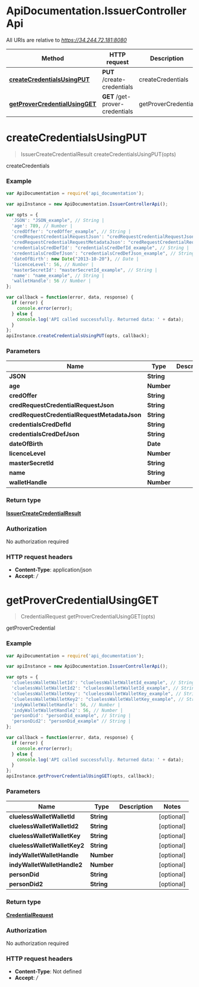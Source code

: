 # ApiDocumentation.IssuerControllerApi

All URIs are relative to *https://34.244.72.181:8080*

Method | HTTP request | Description
------------- | ------------- | -------------
[**createCredentialsUsingPUT**](IssuerControllerApi.md#createCredentialsUsingPUT) | **PUT** /create-credentials | createCredentials
[**getProverCredentialUsingGET**](IssuerControllerApi.md#getProverCredentialUsingGET) | **GET** /get-prover-credentials | getProverCredential


<a name="createCredentialsUsingPUT"></a>
# **createCredentialsUsingPUT**
> IssuerCreateCredentialResult createCredentialsUsingPUT(opts)

createCredentials

### Example
```javascript
var ApiDocumentation = require('api_documentation');

var apiInstance = new ApiDocumentation.IssuerControllerApi();

var opts = { 
  'JSON': "JSON_example", // String | 
  'age': 789, // Number | 
  'credOffer': "credOffer_example", // String | 
  'credRequestCredentialRequestJson': "credRequestCredentialRequestJson_example", // String | 
  'credRequestCredentialRequestMetadataJson': "credRequestCredentialRequestMetadataJson_example", // String | 
  'credentialsCredDefId': "credentialsCredDefId_example", // String | 
  'credentialsCredDefJson': "credentialsCredDefJson_example", // String | 
  'dateOfBirth': new Date("2013-10-20"), // Date | 
  'licenceLevel': 56, // Number | 
  'masterSecretId': "masterSecretId_example", // String | 
  'name': "name_example", // String | 
  'walletHandle': 56 // Number | 
};

var callback = function(error, data, response) {
  if (error) {
    console.error(error);
  } else {
    console.log('API called successfully. Returned data: ' + data);
  }
};
apiInstance.createCredentialsUsingPUT(opts, callback);
```

### Parameters

Name | Type | Description  | Notes
------------- | ------------- | ------------- | -------------
 **JSON** | **String**|  | [optional] 
 **age** | **Number**|  | [optional] 
 **credOffer** | **String**|  | [optional] 
 **credRequestCredentialRequestJson** | **String**|  | [optional] 
 **credRequestCredentialRequestMetadataJson** | **String**|  | [optional] 
 **credentialsCredDefId** | **String**|  | [optional] 
 **credentialsCredDefJson** | **String**|  | [optional] 
 **dateOfBirth** | **Date**|  | [optional] 
 **licenceLevel** | **Number**|  | [optional] 
 **masterSecretId** | **String**|  | [optional] 
 **name** | **String**|  | [optional] 
 **walletHandle** | **Number**|  | [optional] 

### Return type

[**IssuerCreateCredentialResult**](IssuerCreateCredentialResult.md)

### Authorization

No authorization required

### HTTP request headers

 - **Content-Type**: application/json
 - **Accept**: */*

<a name="getProverCredentialUsingGET"></a>
# **getProverCredentialUsingGET**
> CredentialRequest getProverCredentialUsingGET(opts)

getProverCredential

### Example
```javascript
var ApiDocumentation = require('api_documentation');

var apiInstance = new ApiDocumentation.IssuerControllerApi();

var opts = { 
  'cluelessWalletWalletId': "cluelessWalletWalletId_example", // String | 
  'cluelessWalletWalletId2': "cluelessWalletWalletId_example", // String | 
  'cluelessWalletWalletKey': "cluelessWalletWalletKey_example", // String | 
  'cluelessWalletWalletKey2': "cluelessWalletWalletKey_example", // String | 
  'indyWalletWalletHandle': 56, // Number | 
  'indyWalletWalletHandle2': 56, // Number | 
  'personDid': "personDid_example", // String | 
  'personDid2': "personDid_example" // String | 
};

var callback = function(error, data, response) {
  if (error) {
    console.error(error);
  } else {
    console.log('API called successfully. Returned data: ' + data);
  }
};
apiInstance.getProverCredentialUsingGET(opts, callback);
```

### Parameters

Name | Type | Description  | Notes
------------- | ------------- | ------------- | -------------
 **cluelessWalletWalletId** | **String**|  | [optional] 
 **cluelessWalletWalletId2** | **String**|  | [optional] 
 **cluelessWalletWalletKey** | **String**|  | [optional] 
 **cluelessWalletWalletKey2** | **String**|  | [optional] 
 **indyWalletWalletHandle** | **Number**|  | [optional] 
 **indyWalletWalletHandle2** | **Number**|  | [optional] 
 **personDid** | **String**|  | [optional] 
 **personDid2** | **String**|  | [optional] 

### Return type

[**CredentialRequest**](CredentialRequest.md)

### Authorization

No authorization required

### HTTP request headers

 - **Content-Type**: Not defined
 - **Accept**: */*

